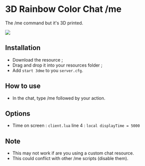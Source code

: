 # 3D Rainbow Color Chat /me
The /me command but it's 3D printed.

<img src=https://imgur.com/lJZbcGA.png>

## Installation
* Download the resource ;
* Drag and drop it into your resources folder ;
* Add ```start 3dme``` to you ```server.cfg```.

## How to use
* In the chat, type /me followed by your action.

## Options 
* Time on screen : ```client.lua``` line 4 : ```local displayTime = 5000```

## Note
* This may not work if are you using a custom chat resource.
* This could conflict with other /me scripts (disable them).
